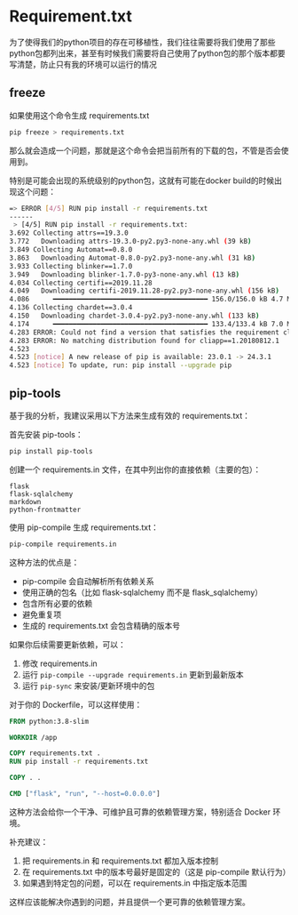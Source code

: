 # Requirement.txt

为了使得我们的python项目的存在可移植性，我们往往需要将我们使用了那些python包都列出来，甚至有时候我们需要将自己使用了python包的那个版本都要写清楚，防止只有我的环境可以运行的情况

## freeze

如果使用这个命令生成 requirements.txt

```bash
pip freeze > requirements.txt
```

那么就会造成一个问题，那就是这个命令会把当前所有的下载的包，不管是否会使用到。

特别是可能会出现的系统级别的python包，这就有可能在docker build的时候出现这个问题：
```bash
=> ERROR [4/5] RUN pip install -r requirements.txt                                                                                                                                                         6.1s
------
 > [4/5] RUN pip install -r requirements.txt:
3.692 Collecting attrs==19.3.0
3.772   Downloading attrs-19.3.0-py2.py3-none-any.whl (39 kB)
3.849 Collecting Automat==0.8.0
3.863   Downloading Automat-0.8.0-py2.py3-none-any.whl (31 kB)
3.933 Collecting blinker==1.7.0
3.949   Downloading blinker-1.7.0-py3-none-any.whl (13 kB)
4.034 Collecting certifi==2019.11.28
4.049   Downloading certifi-2019.11.28-py2.py3-none-any.whl (156 kB)
4.086      ━━━━━━━━━━━━━━━━━━━━━━━━━━━━━━━━━━━━━━━ 156.0/156.0 kB 4.7 MB/s eta 0:00:00
4.136 Collecting chardet==3.0.4
4.150   Downloading chardet-3.0.4-py2.py3-none-any.whl (133 kB)
4.174      ━━━━━━━━━━━━━━━━━━━━━━━━━━━━━━━━━━━━━━━ 133.4/133.4 kB 7.0 MB/s eta 0:00:00
4.283 ERROR: Could not find a version that satisfies the requirement cliapp==1.20180812.1 (from versions: 1.0.1, 1.0.2, 1.0.3, 1.0.4, 1.0.5, 1.0.6, 1.0.7, 1.0.8, 1.0.9)
4.283 ERROR: No matching distribution found for cliapp==1.20180812.1
4.523
4.523 [notice] A new release of pip is available: 23.0.1 -> 24.3.1
4.523 [notice] To update, run: pip install --upgrade pip
```



## pip-tools

基于我的分析，我建议采用以下方法来生成有效的 requirements.txt：

首先安装 pip-tools：

```bash
pip install pip-tools
```

创建一个 requirements.in 文件，在其中列出你的直接依赖（主要的包）：

```
flask
flask-sqlalchemy
markdown
python-frontmatter
```

使用 pip-compile 生成 requirements.txt：

```bash
pip-compile requirements.in
```

这种方法的优点是：
- pip-compile 会自动解析所有依赖关系
- 使用正确的包名（比如 flask-sqlalchemy 而不是 flask_sqlalchemy）
- 包含所有必要的依赖
- 避免重复项
- 生成的 requirements.txt 会包含精确的版本号

如果你后续需要更新依赖，可以：
1. 修改 requirements.in
2. 运行 `pip-compile --upgrade requirements.in` 更新到最新版本
3. 运行 `pip-sync` 来安装/更新环境中的包

对于你的 Dockerfile，可以这样使用：
```dockerfile
FROM python:3.8-slim

WORKDIR /app

COPY requirements.txt .
RUN pip install -r requirements.txt

COPY . .

CMD ["flask", "run", "--host=0.0.0.0"]
```

这种方法会给你一个干净、可维护且可靠的依赖管理方案，特别适合 Docker 环境。

补充建议：
1. 把 requirements.in 和 requirements.txt 都加入版本控制
2. 在 requirements.txt 中的版本号最好是固定的（这是 pip-compile 默认行为）
3. 如果遇到特定包的问题，可以在 requirements.in 中指定版本范围

这样应该能解决你遇到的问题，并且提供一个更可靠的依赖管理方案。




